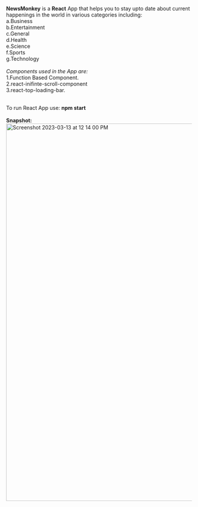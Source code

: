 <b>NewsMonkey</b> is a <b>React</b> App that helps you to stay upto date about current happenings in the world in various categories including:
<br>
a.Business<br>
b.Entertainment<br>
c.General<br>
d.Health<br>
e.Science<br>
f.Sports<br>
g.Technology<br>
<br>
<i>Components used in the App are:</i><br>
1.Function Based Component.<br>
2.react-inifinte-scroll-component<br>
3.react-top-loading-bar.<br>
<br>

To run React App use: <b>npm start</b>
<br>
<br>
<b>Snapshot: </b>
<img width="1022" alt="Screenshot 2023-03-13 at 12 14 00 PM" src="https://user-images.githubusercontent.com/84762358/224627159-bd362a17-79c9-4197-a6e5-6d326f513977.png"><br>



